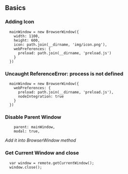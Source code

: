 ## Basics

### Adding Icon

```
  mainWindow = new BrowserWindow({
    width: 1100,
    height: 600,
    icon: path.join(__dirname, 'img/icon.png'),
    webPreferences: {
      preload: path.join(__dirname, 'preload.js')
    }
  })
```

### Uncaught ReferenceError: process is not defined

```
  mainWindow = new BrowserWindow({
    webPreferences: {
      preload: path.join(__dirname, 'preload.js'),
      nodeIntegration: true 
    }
  })
```

### Disable Parent Window

```
    parent: mainWindow,
    modal: true, 
```

*Add it into BrowserWindow method*

### Get Current Window and close

```
  var window = remote.getCurrentWindow();
  window.close();
```
